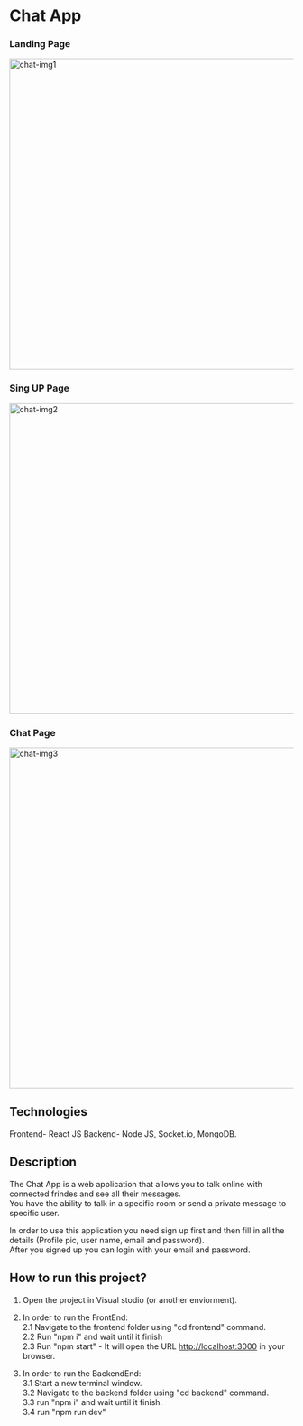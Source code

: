 # Chat App
### Landing Page
<img width="550" alt="chat-img1" src="https://user-images.githubusercontent.com/112491981/234196182-4be11df9-0168-40a1-aa97-4457696c71df.PNG">

### Sing UP Page
<img width="550" alt="chat-img2" src="https://user-images.githubusercontent.com/112491981/234196346-7159b8d5-fc3d-4787-9827-c4c954dae5ff.PNG">

### Chat Page
<img width="603" alt="chat-img3" src="https://user-images.githubusercontent.com/112491981/234196414-f6f31eeb-9e9b-407c-9227-a523b8ac5446.PNG">

## Technologies

Frontend- React JS 
Backend- Node JS, Socket.io, MongoDB.

## Description
The Chat App is a web application that allows you to talk online with connected frindes and see all their messages.<br>
You have the ability to talk in a specific room or send a private message to specific user.

In order to use this application you need sign up first and then fill in all the details (Profile pic, user name, email and password).<br>
After you signed up you can login with your email and password.

## How to run this project?

1. Open the project in Visual stodio (or another enviorment).

2. In order to run the FrontEnd:<br>
  2.1 Navigate to the frontend folder using "cd frontend" command.<br>
  2.2 Run "npm i" and wait until it finish<br>
  2.3 Run "npm start" - It will open the URL [http://localhost:3000](http://localhost:3000) in your browser.
  
3. In order to run the BackendEnd:<br>
  3.1 Start a new terminal window.<br>
  3.2 Navigate to the backend folder using "cd backend" command.<br>
  3.3 run "npm i" and wait until it finish.<br>
  3.4 run "npm run dev"


